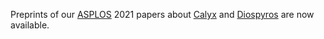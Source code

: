 Preprints of our [ASPLOS][] 2021 papers about [Calyx][] and [Diospyros][] are now available.

[diospyros]: https://www.cs.cornell.edu/~avh/diospyros-asplos-2021-preprint.pdf
[calyx]: https://people.csail.mit.edu/rachit/files/pubs/calyx.pdf
[asplos]: https://asplos-conference.org
